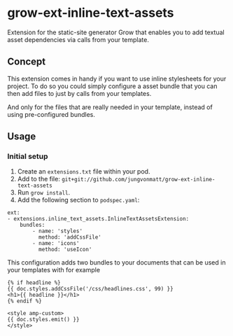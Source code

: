 # grow-ext-inline-text-assets
Extension for the static-site generator Grow that enables you to add textual asset dependencies via calls from your template.

## Concept
This extension comes in handy if you want to use inline stylesheets for your project. To do so you could simply configure a asset bundle that you can then add files to just by calls from your templates.

And only for the files that are really needed in your template, instead of using pre-configured bundles.

## Usage
### Initial setup
1. Create an `extensions.txt` file within your pod.
1. Add to the file: `git+git://github.com/jungvonmatt/grow-ext-inline-text-assets`
1. Run `grow install`.
1. Add the following section to `podspec.yaml`:

```
ext:
- extensions.inline_text_assets.InlineTextAssetsExtension:
    bundles:
        - name: 'styles'
          method: 'addCssFile'
        - name: 'icons'
          method: 'useIcon'
```

This configuration adds two bundles to your documents that can be used in your templates with for example

```jinja2
{% if headline %}
{{ doc.styles.addCssFile('/css/headlines.css', 99) }}
<h1>{{ headline }}</h1>
{% endif %}
```

```jinja2
<style amp-custom>
{{ doc.styles.emit() }}
</style>
```
